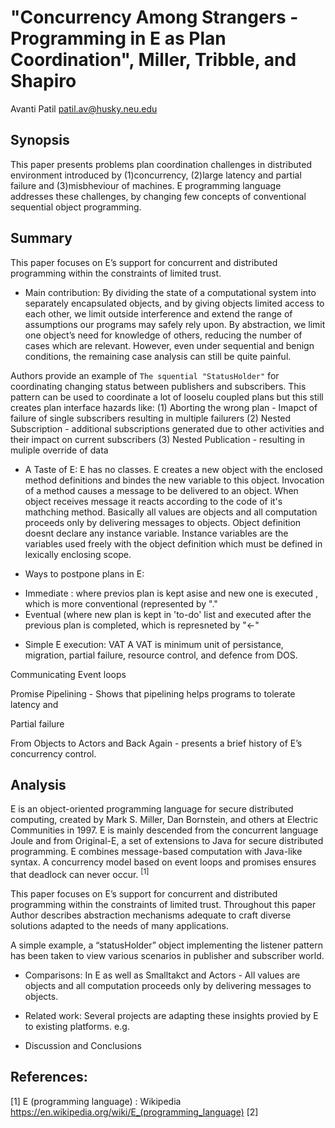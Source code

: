 # "Concurrency Among Strangers - Programming in E as Plan Coordination", Miller, Tribble, and Shapiro
Avanti Patil <patil.av@husky.neu.edu>

## Synopsis

This paper presents problems plan coordination challenges in distributed environment introduced by  (1)concurrency, (2)large latency and partial failure and (3)misbheviour of machines.
E programming language addresses these challenges, by changing few concepts of conventional sequential object programming.


## Summary

This paper focuses on E’s support for concurrent and distributed programming within the constraints of limited trust.
* Main contribution:
By dividing the state of a computational system into separately encapsulated objects, and by giving objects limited access to each other, we limit outside interference and extend the range of assumptions
our programs may safely rely upon.
By abstraction, we limit one object’s need for knowledge of others, reducing the number of cases which are
relevant. However, even under sequential and benign conditions, the remaining case analysis can still be quite painful.

Authors provide an example of `The squential "StatusHolder"` for coordinating changing status between publishers and subscribers. This pattern can be used to coordinate a lot of looselu coupled plans but this still creates plan interface hazards like:
(1) Aborting the wrong plan - Imapct of failure of single subscribers resulting in multiple failurers
(2) Nested Subscription - additional subscriptions generated due to other activities and their impact on current subscribers
(3) Nested Publication - resulting in muliple override of data

* A Taste of E: 
E has no classes. E creates a new object with the enclosed method definitions and bindes the new variable to this object. Invocation of a method causes a message to be delivered to an object. When object receives message it reacts according to the code of it's mathching method. Basically all values are objects and all computation proceeds only by delivering messages to objects. Object definition doesnt declare any instance variable. 
Instance variables are the variables used freely with the object definition which must be defined in lexically enclosing scope. 

* Ways to postpone plans in E:
- Immediate : where previos plan is kept asise and new one is executed , which is more conventional (represented by "."
- Eventual (where new plan is kept in 'to-do' list and executed after the previous plan is completed, which is represneted by "<-"

* Simple E execution:  VAT
A VAT is minimum unit of persistance, migration, partial failure, resource control, and defence from DOS.

Communicating Event loops

Promise Pipelining - Shows that pipelining helps programs to tolerate latency and 

Partial failure

From Objects to Actors and Back Again -  presents a brief history of E’s concurrency control.

## Analysis

E is an object-oriented programming language for secure distributed computing, created by Mark S. Miller, Dan Bornstein, and others at Electric Communities in 1997. E is mainly descended from the concurrent language Joule and from Original-E, a set of extensions to Java for secure distributed programming. E combines message-based computation with Java-like syntax. A concurrency model based on event loops and promises ensures that deadlock can never occur. <sup>[1]</sup>

This paper focuses on E’s support for concurrent and distributed programming within the constraints of limited trust. Throughout this paper Author describes abstraction mechanisms adequate to craft diverse solutions adapted to the needs of many applications.

A simple example, a “statusHolder” object implementing the listener pattern has been taken to view various scenarios in publisher and subscriber world. 

* Comparisons:
In E as well as Smalltakct and Actors - All values are objects and all computation proceeds only by delivering messages to objects.


* Related work:
Several projects are adapting these insights provied by E to existing platforms.
e.g.

* Discussion and Conclusions

## References: 

[1] E (programming language) : Wikipedia <https://en.wikipedia.org/wiki/E_(programming_language)>
[2] 
